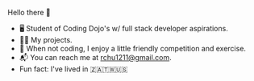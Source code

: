 Hello there 👋

- 🖥 Student of Coding Dojo's w/ full stack developer aspirations.
- 👨‍💻 My projects.
- :basketball: When not coding, I enjoy a little friendly competition and exercise.
- :mailbox_with_mail: You can reach me at rchu1211@gmail.com.
- Fun fact: I've lived in 🇿🇦🇹🇼🇺🇸
